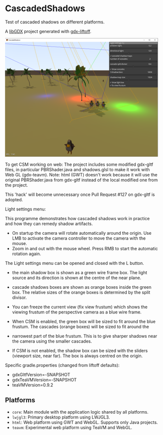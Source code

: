 # CascadedShadows

Test of cascaded shadows on different platforms.

A [libGDX](https://libgdx.com/) project generated with [gdx-liftoff](https://github.com/libgdx/gdx-liftoff).

![screenshot.png](screenshot.png)

To get CSM working on web:
The project includes some modified gdx-gltf files, in particular PBRShader.java and shadows.glsl to make it work with Web GL (gdx-teavm).
Note: html (GWT) doesn't work because it will use the original PBRShader.java from gdx-gltf instead of the local modified one from the project.


This 'hack' will become unnecessary once Pull Request #127 on gdx-gltf is adopted.



Light settings menu:

This programme demonstrates how cascaded shadows work in practice and how they can remedy shadow artifacts.

- On startup the camera will rotate automatically around the origin. Use LMB to activate the camera controller to move the camera with the mouse.
- Zoom in and out with the mouse wheel.  Press RMB to start the automatic rotation again.

The Light settings menu can be opened and closed with the L button.


- the main shadow box is shown as a green wire frame box.  The light source and its direction is shown at the centre of the near plane.
- cascade shadows boxes are shown as orange boxes inside the green box. The relative sizes of the orange boxes is determined by the split divisor.
- You can freeze the current view (fix view frustum) which shows the viewing frustum of the perspective camera as a blue wire frame.

- When CSM is enabled, the green box will be sized to fit around the blue frustum.  The cascades (orange boxes) will be sized to fit around the 
- narrowest part of the blue frustum. This is to give sharper shadows near the camera using the smaller cascades.

- If CSM is not enabled, the shadow box can be sized with the sliders (viewport size, near far). The box is always centred on the origin. 



Specific gradle.properties (changed from liftoff defaults):
- gdxGltfVersion=-SNAPSHOT
- gdxTeaVMVersion=-SNAPSHOT
- teaVMVersion=0.9.2



## Platforms

- `core`: Main module with the application logic shared by all platforms.
- `lwjgl3`: Primary desktop platform using LWJGL3.
- `html`: Web platform using GWT and WebGL. Supports only Java projects.
- `teavm`: Experimental web platform using TeaVM and WebGL.
